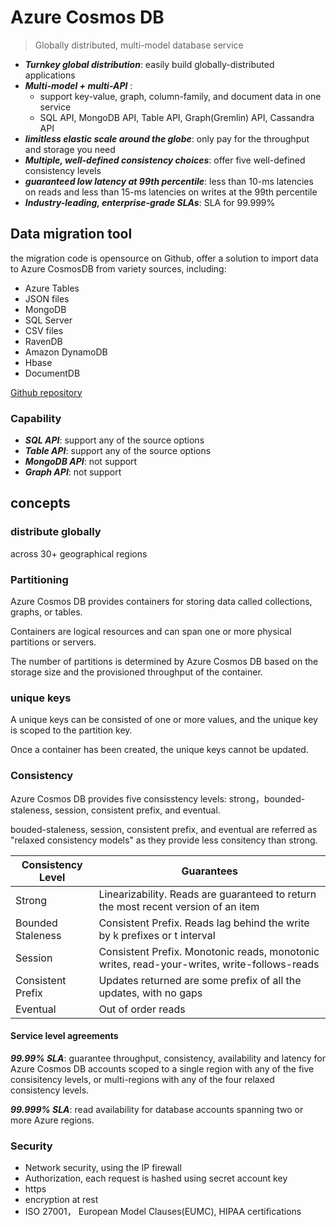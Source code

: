 # Azure Cosmos DB
> Globally distributed, multi-model database service

* ***Turnkey global distribution***: easily build globally-distributed applications
* ***Multi-model + multi-API*** : 
	* support key-value, graph, column-family, and document data in one service
	* SQL API, MongoDB API, Table API, Graph(Gremlin) API, Cassandra API
* ***limitless elastic scale around the globe***: only pay for the throughput and storage you need
* ***Multiple, well-defined consistency choices***: offer five well-defined consistency levels
* ***guaranteed low latency at 99th percentile***: less than 10-ms latencies on reads and less than 15-ms latencies on writes at the 99th percentile
* ***Industry-leading, enterprise-grade SLAs***: SLA for 99.999%


## Data migration tool
the migration code is opensource on Github, offer a solution to import data to Azure CosmosDB from variety sources, including:

* Azure Tables
* JSON files
* MongoDB
* SQL Server
* CSV files
* RavenDB
* Amazon DynamoDB
* Hbase
* DocumentDB

[Github repository](https://github.com/azure/azure-documentdb-datamigrationtool)

### Capability

* ***SQL API***: support any of the source options
* ***Table API***: support any of the source options
* ***MongoDB API***: not support
* ***Graph API***: not support

## concepts
### distribute globally
across 30+ geographical regions

### Partitioning
Azure Cosmos DB provides containers for storing data called collections, graphs, or tables.

Containers are logical resources and can span one or more physical partitions or servers.

The number of partitions is determined by Azure Cosmos DB based on the storage size and the provisioned throughput of the container.
### unique keys
A unique keys can be consisted of one or more values, and the unique  key is scoped to the partition key.

Once a container has been created, the unique keys cannot be updated.

### Consistency
Azure Cosmos DB provides five consisstency levels: strong，bounded-staleness, session, consistent prefix, and eventual. 

bouded-staleness, session, consistent prefix, and eventual are referred as "relaxed consistency models" as they provide less consitency than strong.

|Consistency Level|Guarantees|
|---|---|
|Strong|Linearizability. Reads are guaranteed to return the most recent version of an item|
|Bounded Staleness|Consistent Prefix. Reads lag behind the write by k prefixes or t interval|
|Session|Consistent Prefix. Monotonic reads, monotonic writes, read-your-writes, write-follows-reads|
|Consistent Prefix|Updates returned are some prefix of all the updates, with no gaps|
|Eventual|Out of order reads|

#### Service level agreements
***99.99% SLA***: guarantee throughput, consistency, availability and latency for Azure Cosmos DB accounts scoped to a single region with any of the five consisitency levels, or multi-regions with any of the four relaxed consistency levels.

***99.999% SLA***: read availability for database accounts spanning two or more Azure regions.

### Security
* Network security, using the IP firewall
* Authorization, each request is hashed using secret account key
* https
* encryption at rest
* ISO 27001， European Model Clauses(EUMC), HIPAA certifications

 



